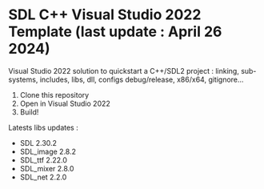# SDL C++ Visual Studio 2022 Template (last update : April 26 2024)

Visual Studio 2022 solution to quickstart a C++/SDL2 project : linking, sub-systems, includes, libs, dll, configs debug/release, x86/x64, gitignore...

1. Clone this repository
2. Open in Visual Studio 2022
3. Build!

Latests libs updates :

* SDL 2.30.2
* SDL_image 2.8.2
* SDL_ttf 2.22.0
* SDL_mixer 2.8.0
* SDL_net 2.2.0

